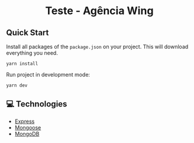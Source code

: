 <h1 align="center">
  Teste - Agência Wing
</h1>

## Quick Start

Install all packages of the `package.json` on your project. This will download everything you need.

```
yarn install
```

Run project in development mode:

```
yarn dev
```

## 💻 Technologies

- <a href="https://expressjs.com">Express</a>
- <a href="https://mongoosejs.com/">Mongoose</a>
- <a href="https://www.mongodb.com/">MongoDB</a>
